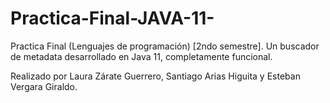 # Practica-Final-JAVA-11-
Practica Final (Lenguajes de programación) [2ndo semestre].
Un buscador de metadata desarrollado en Java 11, completamente funcional.


Realizado por Laura Zárate Guerrero, Santiago Arias Higuita y Esteban Vergara Giraldo.
